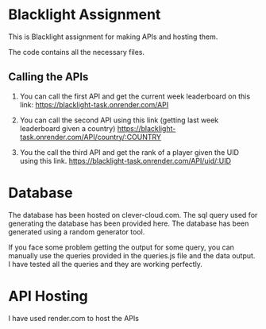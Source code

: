 # Blacklight Assignment
This is Blacklight assignment for making APIs and hosting them.

The code contains all the necessary files.

## Calling the APIs
1. You can call the first API and get the current week leaderboard on this link:
https://blacklight-task.onrender.com/API

2. You can call the second API using this link (getting last week leaderboard given a country)
https://blacklight-task.onrender.com/API/country/:COUNTRY

3. You the call the third API and get the rank of a player given the UID using this link.
https://blacklight-task.onrender.com/API/uid/:UID

# Database
The database has been hosted on clever-cloud.com. The sql query used for generating the database has been provided here. The database has been generated using a random generator tool.

If you face some problem getting the output for some query, you can manually use the queries provided in the queries.js file and the data output. I have tested all the queries and they are working perfectly.

# API Hosting
I have used render.com to host the APIs


